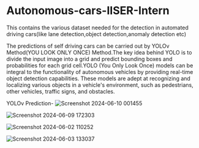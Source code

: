 # Autonomous-cars-IISER-Intern
This contains the various dataset needed for the detection in automated driving cars(like lane detection,object detection,anomaly detection etc)

The predictions of self driving cars can be carried out by YOLOv Method(YOU LOOK ONLY ONCE) Method.The key idea behind YOLO is to divide the input image into a grid and predict bounding boxes and probabilities for each grid cell.YOLO (You Only Look Once) models can be integral to the functionality of autonomous vehicles by providing real-time object detection capabilities. These models are adept at recognizing and localizing various objects in a vehicle's environment, such as pedestrians, other vehicles, traffic signs, and obstacles.

YOLOv Prediction-
![Screenshot 2024-06-10 001455](https://github.com/t-abs/Autonomous-cars-IISER-Intern/assets/137747688/ae0f3816-88ba-43fa-9ff8-dbe8b45c31d2)

![Screenshot 2024-06-09 172303](https://github.com/t-abs/Autonomous-cars-IISER-Intern/assets/137747688/8fcf9380-89fe-4fd8-a437-c1abe8844014)

![Screenshot 2024-06-02 110252](https://github.com/t-abs/Autonomous-cars-IISER-Intern/assets/137747688/eff7c86e-e797-4d8a-ae90-af8b732c5737)

![Screenshot 2024-06-03 133037](https://github.com/t-abs/Autonomous-cars-IISER-Intern/assets/137747688/48a9a5c8-8d51-4e75-bce4-331c78dbb7a4)

